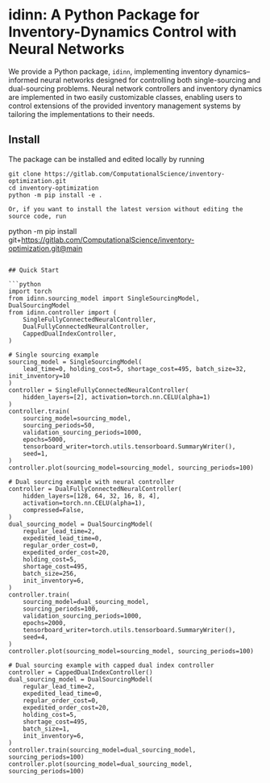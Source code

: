 # idinn: A Python Package for Inventory-Dynamics Control with Neural Networks

We provide a Python package, `idinn`, implementing inventory dynamics–informed neural 
networks designed for controlling both single-sourcing and dual-sourcing problems. 
Neural network controllers and inventory dynamics are implemented in two easily customizable 
classes, enabling users to control extensions of the provided inventory management 
systems by tailoring the implementations to their needs.

## Install

The package can be installed and edited locally by running

```
git clone https://gitlab.com/ComputationalScience/inventory-optimization.git
cd inventory-optimization
python -m pip install -e .

Or, if you want to install the latest version without editing the source code, run

```
python -m pip install git+https://gitlab.com/ComputationalScience/inventory-optimization.git@main
```

## Quick Start

```python
import torch
from idinn.sourcing_model import SingleSourcingModel, DualSourcingModel
from idinn.controller import (
    SingleFullyConnectedNeuralController,
    DualFullyConnectedNeuralController,
    CappedDualIndexController,
)

# Single sourcing example
sourcing_model = SingleSourcingModel(
    lead_time=0, holding_cost=5, shortage_cost=495, batch_size=32, init_inventory=10
)
controller = SingleFullyConnectedNeuralController(
    hidden_layers=[2], activation=torch.nn.CELU(alpha=1)
)
controller.train(
    sourcing_model=sourcing_model,
    sourcing_periods=50,
    validation_sourcing_periods=1000,
    epochs=5000,
    tensorboard_writer=torch.utils.tensorboard.SummaryWriter(),
    seed=1,
)
controller.plot(sourcing_model=sourcing_model, sourcing_periods=100)

# Dual sourcing example with neural controller
controller = DualFullyConnectedNeuralController(
    hidden_layers=[128, 64, 32, 16, 8, 4],
    activation=torch.nn.CELU(alpha=1),
    compressed=False,
)
dual_sourcing_model = DualSourcingModel(
    regular_lead_time=2,
    expedited_lead_time=0,
    regular_order_cost=0,
    expedited_order_cost=20,
    holding_cost=5,
    shortage_cost=495,
    batch_size=256,
    init_inventory=6,
)
controller.train(
    sourcing_model=dual_sourcing_model,
    sourcing_periods=100,
    validation_sourcing_periods=1000,
    epochs=2000,
    tensorboard_writer=torch.utils.tensorboard.SummaryWriter(),
    seed=4,
)
controller.plot(sourcing_model=sourcing_model, sourcing_periods=100)

# Dual sourcing example with capped dual index controller
controller = CappedDualIndexController()
dual_sourcing_model = DualSourcingModel(
    regular_lead_time=2,
    expedited_lead_time=0,
    regular_order_cost=0,
    expedited_order_cost=20,
    holding_cost=5,
    shortage_cost=495,
    batch_size=1,
    init_inventory=6,
)
controller.train(sourcing_model=dual_sourcing_model, sourcing_periods=100)
controller.plot(sourcing_model=dual_sourcing_model, sourcing_periods=100)
```